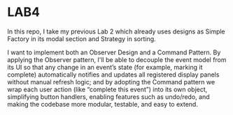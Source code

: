 # LAB4

In this repo, I take my previous Lab 2 which already uses designs as Simple Factory in its modal section and Strategy in sorting. 


I want to implement both an Observer Design and a Command Pattern. 
By applying the Observer pattern, I'll be able to decouple the event model from its UI so that any change in an event’s state (for example, marking it complete) automatically notifies and updates all registered display panels without manual refresh logic;
and by adopting the Command pattern we wrap each user action (like “complete this event”) into its own object, simplifying button handlers, enabling features such as undo/redo, and making the codebase more modular, testable, and easy to extend.